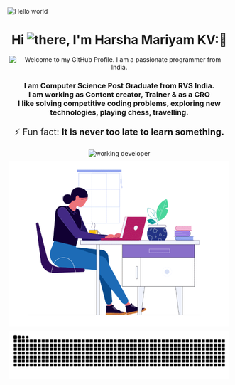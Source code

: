 
<img src="https://raw.githubusercontent.com/sagar-viradiya/sagar-viradiya/master/resources/banner.png" alt="Hello world">

<h1 align="center">
    Hi <img src='./assets/wave.gif' height='26' alt='there'>, I'm  Harsha Mariyam KV:👋
</h1>

<p align='center' style='margin: 16px 4px 8px;'>
    <img src="https://readme-typing-svg.herokuapp.com?font=Fira+Code&pause=1000&color=54A6FF&center=true&vCenter=true&multiline=true&width=710&height=70&lines=Welcome+to+my+GitHub+Profile;I+am+a+passionate+programmer+from+India" alt="Welcome to my GitHub Profile. I am a passionate programmer from India." />
</p>
<h3 align="center">
    I am Computer Science Post Graduate from RVS India.<br />
    I am working as Content creator, Trainer & as a CRO<br/>
    I like solving competitive coding problems, exploring new technologies, playing chess, travelling.
</h3>
<p align='center' style='font-size: 20px; color=blue;'>
    ⚡ Fun fact: <strong>It is never too late to learn something.</strong>
</p>
<p align='center' style='margin: 16px 4px 8px;'>
    <img src="./assets/dev-working_rounded.gif" alt="working developer">
</p>
<p align="center" style='margin: 8px 4px;'>
    <img src="./assets/office-desk-animation.gif" />
</p>
 
<p align="center" style='margin: 8px 4px;'>
    <img src="https://github.com/UtkarshPathrabe/UtkarshPathrabe/blob/output/github-contribution-grid-snake.svg" alt="utkarsh pathrabe stats snake" />
</p>

